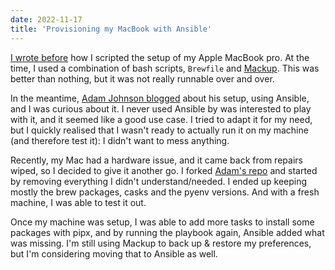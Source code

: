 ```yaml
---
date: 2022-11-17
title: 'Provisioning my MacBook with Ansible'
---
```


[I wrote before](https://browniebroke.com/blog/new-year-new-laptop/) how I scripted the setup of my Apple MacBook pro. At the time, I used a combination of bash scripts, `Brewfile` and [Mackup](https://github.com/lra/mackup). This was better than nothing, but it was not really runnable over and over.

In the meantime, [Adam Johnson blogged](https://adamj.eu/tech/2019/03/20/how-i-provision-my-macbook-with-ansible/) about his setup, using Ansible, and I was curious about it. I never used Ansible by was interested to play with it, and it seemed like a good use case. I tried to adapt it for my need, but I quickly realised that I wasn't ready to actually run it on my machine (and therefore test it): I didn't want to mess anything.

Recently, my Mac had a hardware issue, and it came back from repairs wiped, so I decided to give it another go. I forked [Adam's repo](https://github.com/adamchainz/mac-ansible) and started by removing everything I didn't understand/needed. I ended up keeping mostly the brew packages, casks and the pyenv versions. And with a fresh machine, I was able to test it out.

Once my machine was setup, I was able to add more tasks to install some packages with pipx, and by running the playbook again, Ansible added what was missing. I'm still using Mackup to back up & restore my preferences, but I'm considering moving that to Ansible as well.
